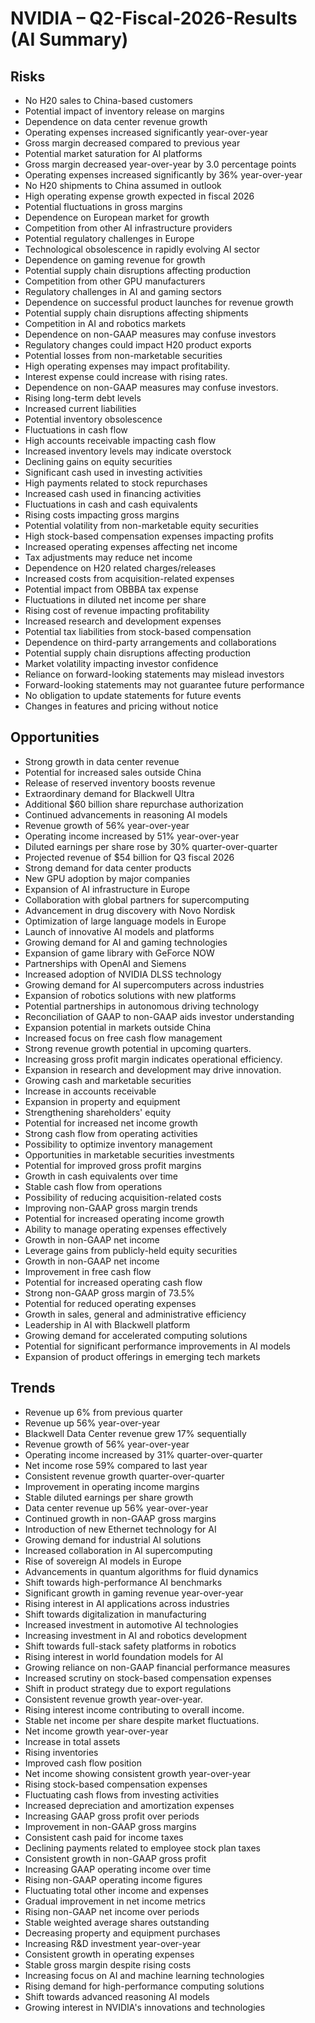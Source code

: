 # NVIDIA – Q2-Fiscal-2026-Results (AI Summary)

## Risks
- No H20 sales to China-based customers
- Potential impact of inventory release on margins
- Dependence on data center revenue growth
- Operating expenses increased significantly year-over-year
- Gross margin decreased compared to previous year
- Potential market saturation for AI platforms
- Gross margin decreased year-over-year by 3.0 percentage points
- Operating expenses increased significantly by 36% year-over-year
- No H20 shipments to China assumed in outlook
- High operating expense growth expected in fiscal 2026
- Potential fluctuations in gross margins
- Dependence on European market for growth
- Competition from other AI infrastructure providers
- Potential regulatory challenges in Europe
- Technological obsolescence in rapidly evolving AI sector
- Dependence on gaming revenue for growth
- Potential supply chain disruptions affecting production
- Competition from other GPU manufacturers
- Regulatory challenges in AI and gaming sectors
- Dependence on successful product launches for revenue growth
- Potential supply chain disruptions affecting shipments
- Competition in AI and robotics markets
- Dependence on non-GAAP measures may confuse investors
- Regulatory changes could impact H20 product exports
- Potential losses from non-marketable securities
- High operating expenses may impact profitability.
- Interest expense could increase with rising rates.
- Dependence on non-GAAP measures may confuse investors.
- Rising long-term debt levels
- Increased current liabilities
- Potential inventory obsolescence
- Fluctuations in cash flow
- High accounts receivable impacting cash flow
- Increased inventory levels may indicate overstock
- Declining gains on equity securities
- Significant cash used in investing activities
- High payments related to stock repurchases
- Increased cash used in financing activities
- Fluctuations in cash and cash equivalents
- Rising costs impacting gross margins
- Potential volatility from non-marketable equity securities
- High stock-based compensation expenses impacting profits
- Increased operating expenses affecting net income
- Tax adjustments may reduce net income
- Dependence on H20 related charges/releases
- Increased costs from acquisition-related expenses
- Potential impact from OBBBA tax expense
- Fluctuations in diluted net income per share
- Rising cost of revenue impacting profitability
- Increased research and development expenses
- Potential tax liabilities from stock-based compensation
- Dependence on third-party arrangements and collaborations
- Potential supply chain disruptions affecting production
- Market volatility impacting investor confidence
- Reliance on forward-looking statements may mislead investors
- Forward-looking statements may not guarantee future performance
- No obligation to update statements for future events
- Changes in features and pricing without notice

## Opportunities
- Strong growth in data center revenue
- Potential for increased sales outside China
- Release of reserved inventory boosts revenue
- Extraordinary demand for Blackwell Ultra
- Additional $60 billion share repurchase authorization
- Continued advancements in reasoning AI models
- Revenue growth of 56% year-over-year
- Operating income increased by 51% year-over-year
- Diluted earnings per share rose by 30% quarter-over-quarter
- Projected revenue of $54 billion for Q3 fiscal 2026
- Strong demand for data center products
- New GPU adoption by major companies
- Expansion of AI infrastructure in Europe
- Collaboration with global partners for supercomputing
- Advancement in drug discovery with Novo Nordisk
- Optimization of large language models in Europe
- Launch of innovative AI models and platforms
- Growing demand for AI and gaming technologies
- Expansion of game library with GeForce NOW
- Partnerships with OpenAI and Siemens
- Increased adoption of NVIDIA DLSS technology
- Growing demand for AI supercomputers across industries
- Expansion of robotics solutions with new platforms
- Potential partnerships in autonomous driving technology
- Reconciliation of GAAP to non-GAAP aids investor understanding
- Expansion potential in markets outside China
- Increased focus on free cash flow management
- Strong revenue growth potential in upcoming quarters.
- Increasing gross profit margin indicates operational efficiency.
- Expansion in research and development may drive innovation.
- Growing cash and marketable securities
- Increase in accounts receivable
- Expansion in property and equipment
- Strengthening shareholders' equity
- Potential for increased net income growth
- Strong cash flow from operating activities
- Possibility to optimize inventory management
- Opportunities in marketable securities investments
- Potential for improved gross profit margins
- Growth in cash equivalents over time
- Stable cash flow from operations
- Possibility of reducing acquisition-related costs
- Improving non-GAAP gross margin trends
- Potential for increased operating income growth
- Ability to manage operating expenses effectively
- Growth in non-GAAP net income
- Leverage gains from publicly-held equity securities
- Growth in non-GAAP net income
- Improvement in free cash flow
- Potential for increased operating cash flow
- Strong non-GAAP gross margin of 73.5%
- Potential for reduced operating expenses
- Growth in sales, general and administrative efficiency
- Leadership in AI with Blackwell platform
- Growing demand for accelerated computing solutions
- Potential for significant performance improvements in AI models
- Expansion of product offerings in emerging tech markets

## Trends
- Revenue up 6% from previous quarter
- Revenue up 56% year-over-year
- Blackwell Data Center revenue grew 17% sequentially
- Revenue growth of 56% year-over-year
- Operating income increased by 31% quarter-over-quarter
- Net income rose 59% compared to last year
- Consistent revenue growth quarter-over-quarter
- Improvement in operating income margins
- Stable diluted earnings per share growth
- Data center revenue up 56% year-over-year
- Continued growth in non-GAAP gross margins
- Introduction of new Ethernet technology for AI
- Growing demand for industrial AI solutions
- Increased collaboration in AI supercomputing
- Rise of sovereign AI models in Europe
- Advancements in quantum algorithms for fluid dynamics
- Shift towards high-performance AI benchmarks
- Significant growth in gaming revenue year-over-year
- Rising interest in AI applications across industries
- Shift towards digitalization in manufacturing
- Increased investment in automotive AI technologies
- Increasing investment in AI and robotics development
- Shift towards full-stack safety platforms in robotics
- Rising interest in world foundation models for AI
- Growing reliance on non-GAAP financial performance measures
- Increased scrutiny on stock-based compensation expenses
- Shift in product strategy due to export regulations
- Consistent revenue growth year-over-year.
- Rising interest income contributing to overall income.
- Stable net income per share despite market fluctuations.
- Net income growth year-over-year
- Increase in total assets
- Rising inventories
- Improved cash flow position
- Net income showing consistent growth year-over-year
- Rising stock-based compensation expenses
- Fluctuating cash flows from investing activities
- Increased depreciation and amortization expenses
- Increasing GAAP gross profit over periods
- Improvement in non-GAAP gross margins
- Consistent cash paid for income taxes
- Declining payments related to employee stock plan taxes
- Consistent growth in non-GAAP gross profit
- Increasing GAAP operating income over time
- Rising non-GAAP operating income figures
- Fluctuating total other income and expenses
- Gradual improvement in net income metrics
- Rising non-GAAP net income over periods
- Stable weighted average shares outstanding
- Decreasing property and equipment purchases
- Increasing R&D investment year-over-year
- Consistent growth in operating expenses
- Stable gross margin despite rising costs
- Increasing focus on AI and machine learning technologies
- Rising demand for high-performance computing solutions
- Shift towards advanced reasoning AI models
- Growing interest in NVIDIA's innovations and technologies
